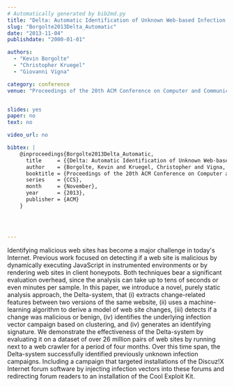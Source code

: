 ```yaml
---
# Automatically generated by bib2md.py
title: "Delta: Automatic Identification of Unknown Web-based Infection Campaigns"
slug: "Borgolte2013Delta_Automatic"
date: "2013-11-04"
publishdate: "2000-01-01"

authors:
  - "Kevin Borgolte"
  - "Christopher Kruegel"
  - "Giovanni Vigna"

category: conference
venue: "Proceedings of the 20th ACM Conference on Computer and Communications Security (CCS)"


slides: yes
paper: no
text: no

video_url: no

bibtex: |
    @inproceedings{Borgolte2013Delta_Automatic,
      title     = {{Delta: Automatic Identification of Unknown Web-based Infection Campaigns}},
      author    = {Borgolte, Kevin and Kruegel, Christopher and Vigna, Giovanni},
      booktitle = {Proceedings of the 20th ACM Conference on Computer and Communications Security},
      series    = {CCS},
      month     = {November},
      year      = {2013},
      publisher = {ACM}
    }




---
```


Identifying malicious web sites has become a major challenge in today's Internet.  Previous work focused on detecting if a web site is malicious by dynamically executing JavaScript in instrumented environments or by rendering web sites in client honeypots. Both techniques bear a significant evaluation overhead, since the analysis can take up to tens of seconds or even minutes per sample.  In this paper, we introduce a novel, purely static analysis approach, the Delta-system, that (i) extracts change-related features between two versions of the same website, (ii) uses a machine-learning algorithm to derive a model of web site changes, (iii) detects if a change was malicious or benign, (iv) identifies the underlying infection vector campaign based on clustering, and (iv) generates an identifying signature.  We demonstrate the effectiveness of the Delta-system by evaluating it on a dataset of over 26 million pairs of web sites by running next to a web crawler for a period of four months. Over this time span, the Delta-system successfully identified previously unknown infection campaigns.  Including a campaign that targeted installations of the Discuz!X Internet forum software by injecting infection vectors into these forums and redirecting forum readers to an installation of the Cool Exploit Kit.